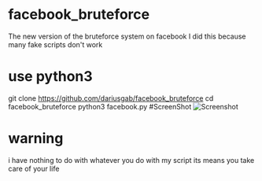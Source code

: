 # facebook_bruteforce
The new version of the bruteforce system on facebook I did this because many fake scripts don't work 
# use python3
git clone https://github.com/dariusgab/facebook_bruteforce 
cd facebook_bruteforce 
python3 facebook.py 
#ScreenShot
![Screenshot](https://github.com/dariusgab/facebook_bruteforce/raw/main/IMG_1652645174941.jpg)
# warning
i have nothing to do with whatever you do with my script its means you take care of your life
